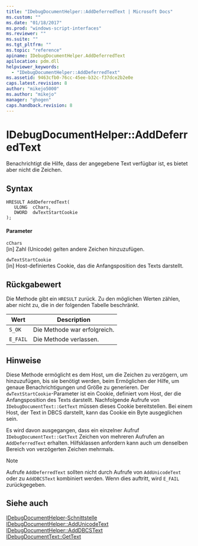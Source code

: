 ```yaml
---
title: "IDebugDocumentHelper::AddDeferredText | Microsoft Docs"
ms.custom: ""
ms.date: "01/18/2017"
ms.prod: "windows-script-interfaces"
ms.reviewer: ""
ms.suite: ""
ms.tgt_pltfrm: ""
ms.topic: "reference"
apiname: IDebugDocumentHelper.AddDeferredText
apilocation: pdm.dll
helpviewer_keywords: 
  - "IDebugDocumentHelper::AddDeferredText"
ms.assetid: 9463cfb0-76cc-45ee-b32c-f37dce2b2e0e
caps.latest.revision: 8
author: "mikejo5000"
ms.author: "mikejo"
manager: "ghogen"
caps.handback.revision: 8
---
```

# IDebugDocumentHelper::AddDeferredText
Benachrichtigt die Hilfe, dass der angegebene Text verfügbar ist, es bietet aber nicht die Zeichen.  
  
## Syntax  
  
```  
HRESULT AddDeferredText(  
   ULONG  cChars,  
   DWORD  dwTextStartCookie  
);  
```  
  
#### Parameter  
 `cChars`  
 \[in\] Zahl \(Unicode\) gelten andere Zeichen hinzuzufügen.  
  
 `dwTextStartCookie`  
 \[in\] Host\-definiertes Cookie, das die Anfangsposition des Texts darstellt.  
  
## Rückgabewert  
 Die Methode gibt ein `HRESULT` zurück.  Zu den möglichen Werten zählen, aber nicht zu, die in der folgenden Tabelle beschränkt.  
  
|Wert|Description|  
|----------|-----------------|  
|`S_OK`|Die Methode war erfolgreich.|  
|`E_FAIL`|Die Methode verlassen.|  
  
## Hinweise  
 Diese Methode ermöglicht es dem Host, um die Zeichen zu verzögern, um hinzuzufügen, bis sie benötigt werden, beim Ermöglichen der Hilfe, um genaue Benachrichtigungen und Größe zu generieren.  Der `dwTextStartCookie`\-Parameter ist ein Cookie, definiert vom Host, der die Anfangsposition des Texts darstellt.  Nachfolgende Aufrufe von `IDebugDocumentText::GetText` müssen dieses Cookie bereitstellen.  Bei einem Host, der Text in DBCS darstellt, kann das Cookie ein Byte ausgeglichen sein.  
  
 Es wird davon ausgegangen, dass ein einzelner Aufruf `IDebugDocumentText::GetText` Zeichen von mehreren Aufrufen an `AddDeferredText` erhalten.  Hilfsklassen anfordern kann auch um denselben Bereich von verzögerten Zeichen mehrmals.  
  
> [!NOTE]
>  Aufrufe `AddDeferredText` sollten nicht durch Aufrufe von `AddUnicodeText` oder zu `AddDBCSText` kombiniert werden.  Wenn dies auftritt, wird `E_FAIL` zurückgegeben.  
  
## Siehe auch  
 [IDebugDocumentHelper\-Schnittstelle](../../winscript/reference/idebugdocumenthelper-interface.md)   
 [IDebugDocumentHelper::AddUnicodeText](../../winscript/reference/idebugdocumenthelper-addunicodetext.md)   
 [IDebugDocumentHelper::AddDBCSText](../../winscript/reference/idebugdocumenthelper-adddbcstext.md)   
 [IDebugDocumentText::GetText](../../winscript/reference/idebugdocumenttext-gettext.md)